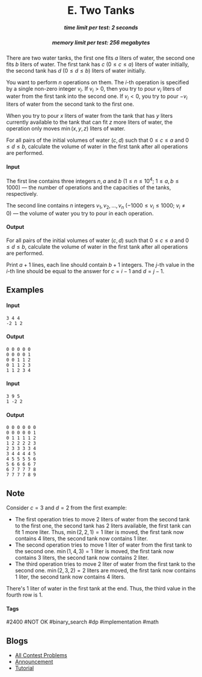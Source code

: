<h1 style='text-align: center;'> E. Two Tanks</h1>

<h5 style='text-align: center;'>time limit per test: 2 seconds</h5>
<h5 style='text-align: center;'>memory limit per test: 256 megabytes</h5>

There are two water tanks, the first one fits $a$ liters of water, the second one fits $b$ liters of water. The first tank has $c$ ($0 \le c \le a$) liters of water initially, the second tank has $d$ ($0 \le d \le b$) liters of water initially.

You want to perform $n$ operations on them. The $i$-th operation is specified by a single non-zero integer $v_i$. If $v_i > 0$, then you try to pour $v_i$ liters of water from the first tank into the second one. If $v_i < 0$, you try to pour $-v_i$ liters of water from the second tank to the first one.

When you try to pour $x$ liters of water from the tank that has $y$ liters currently available to the tank that can fit $z$ more liters of water, the operation only moves $\min(x, y, z)$ liters of water.

For all pairs of the initial volumes of water $(c, d)$ such that $0 \le c \le a$ and $0 \le d \le b$, calculate the volume of water in the first tank after all operations are performed.

#### Input

The first line contains three integers $n, a$ and $b$ ($1 \le n \le 10^4$; $1 \le a, b \le 1000$) — the number of operations and the capacities of the tanks, respectively.

The second line contains $n$ integers $v_1, v_2, \dots, v_n$ ($-1000 \le v_i \le 1000$; $v_i \neq 0$) — the volume of water you try to pour in each operation.

#### Output

For all pairs of the initial volumes of water $(c, d)$ such that $0 \le c \le a$ and $0 \le d \le b$, calculate the volume of water in the first tank after all operations are performed.

Print $a + 1$ lines, each line should contain $b + 1$ integers. The $j$-th value in the $i$-th line should be equal to the answer for $c = i - 1$ and $d = j - 1$.

## Examples

#### Input


```text
3 4 4
-2 1 2
```
#### Output


```text
0 0 0 0 0 
0 0 0 0 1 
0 0 1 1 2 
0 1 1 2 3 
1 1 2 3 4 
```
#### Input


```text
3 9 5
1 -2 2
```
#### Output


```text
0 0 0 0 0 0 
0 0 0 0 0 1 
0 1 1 1 1 2 
1 2 2 2 2 3 
2 3 3 3 3 4 
3 4 4 4 4 5 
4 5 5 5 5 6 
5 6 6 6 6 7 
6 7 7 7 7 8 
7 7 7 7 8 9 
```
## Note

Consider $c = 3$ and $d = 2$ from the first example: 

* The first operation tries to move $2$ liters of water from the second tank to the first one, the second tank has $2$ liters available, the first tank can fit $1$ more liter. Thus, $\min(2, 2, 1) = 1$ liter is moved, the first tank now contains $4$ liters, the second tank now contains $1$ liter.
* The second operation tries to move $1$ liter of water from the first tank to the second one. $\min(1, 4, 3) = 1$ liter is moved, the first tank now contains $3$ liters, the second tank now contains $2$ liter.
* The third operation tries to move $2$ liter of water from the first tank to the second one. $\min(2, 3, 2) = 2$ liters are moved, the first tank now contains $1$ liter, the second tank now contains $4$ liters.

There's $1$ liter of water in the first tank at the end. Thus, the third value in the fourth row is $1$.



#### Tags 

#2400 #NOT OK #binary_search #dp #implementation #math 

## Blogs
- [All Contest Problems](../Educational_Codeforces_Round_145_(Rated_for_Div._2).md)
- [Announcement](../blogs/Announcement.md)
- [Tutorial](../blogs/Tutorial.md)
